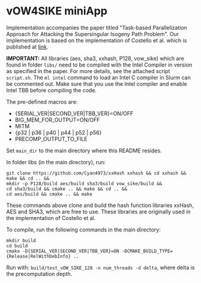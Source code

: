# vOW4SIKE miniApp

Implementation accompanies the paper titled "Task-based Parallelization Approach for Attacking the Supersingular Isogeny Path Problem".
Our implementation is based on the implementation of Costello et al. which is published at [link](https://github.com/microsoft/vOW4SIKE).

**IMPORTANT:** 
All libraries (aes, sha3, xxhash, P128, vow_sike) which are found in folder `libs/` need to be compiled with the Intel Compiler in version as specified in the paper. 
For more details, see the attached script `script.sh`.
The `ml intel` command to load an Intel C compiler in Slurm can be commented out. 
Make sure that you use the Intel compiler and enable Intel TBB before compiling the code.

The pre-defined macros are:
- {SERIAL_VER|SECOND_VER|TBB_VER}=ON/OFF
- BIG_MEM_FOR_OUTPUT=ON/OFF
- MITM
- {p32 | p36 | p40 | p44 | p52 | p56}
- PRECOMP_OUTPUT_TO_FILE

Set `main_dir` to the main directory where this README resides.

In folder libs (in the main directory), run:
```
git clone https://github.com/Cyan4973/xxHash xxhash && cd xxhash && make && cd .. &&
mkdir -p P128/build aes/build sha3/build vow_sike/build &&
cd sha3/build && cmake .. && make && cd .. &&
cd aes/build && cmake .. && make
```
These commands above clone and build the hash function libraries xxHash, AES and SHA3, which are free to use. 
These libraries are originally used in the implementation of Costello et al.

To compile, run the following commands in the main directory:
```
mkdir build
cd build
cmake -D{SERIAL_VER|SECOND_VER|TBB_VER}=ON -DCMAKE_BUILD_TYPE={Release|RelWithDebInfo} ..
```

Run with:
`build/test_vOW_SIKE_128 -n num_threads -d delta`, where delta is the precomputation depth.
